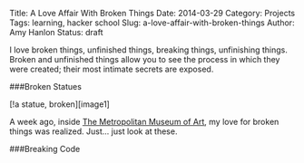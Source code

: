 Title: A Love Affair With Broken Things
Date: 2014-03-29
Category: Projects
Tags: learning, hacker school
Slug: a-love-affair-with-broken-things
Author: Amy Hanlon
Status: draft

I love broken things, unfinished things, breaking things, unfinishing things. Broken and unfinished things allow you to see the process in which they were created; their most intimate secrets are exposed.

###Broken Statues

[!a statue, broken][image1]

A week ago, inside [The Metropolitan Museum of Art](http://www.metmuseum.org/en), my love for broken things was realized. Just... just look at these.



###Breaking Code